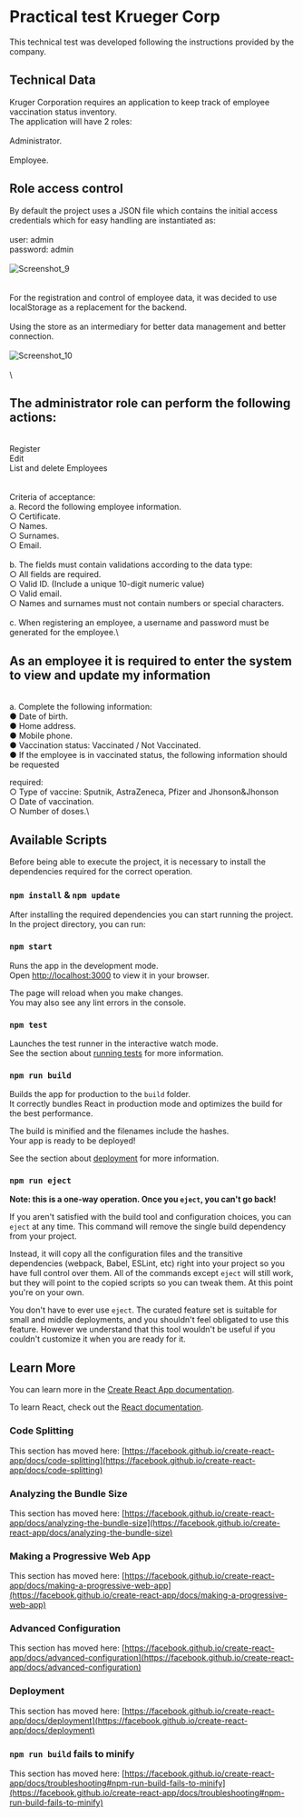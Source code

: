 # Practical test Krueger Corp

This technical test was developed following the instructions provided by the company.

## Technical Data

Kruger Corporation requires an application to keep track of employee vaccination status inventory.\
The application will have 2 roles: \
\
Administrator.\
\
Employee.

## Role access control
By default the project uses a JSON file which contains the initial access credentials which for easy handling are instantiated as:\
\
user:     admin\
password: admin\
\
![Screenshot_9](https://user-images.githubusercontent.com/46092860/189565026-a2886731-7645-4396-9f21-39b856af220f.png) \
\
\
For the registration and control of employee data, it was decided to use localStorage as a replacement for the backend.\
\
Using the store as an intermediary for better data management and better connection.\
\
![Screenshot_10](https://user-images.githubusercontent.com/46092860/189568543-b186d35b-6ac3-43ab-975f-598b2b09d297.png) \
\
\
## The administrator role can perform the following actions:
\
Register\
Edit\
List and delete Employees\
\
\
Criteria of acceptance:\
a. Record the following employee information.\
    ○ Certificate.\
    ○ Names.\
    ○ Surnames.\
    ○ Email.\
\
b. The fields must contain validations according to the data type:\
    ○ All fields are required.\
    ○ Valid ID. (Include a unique 10-digit numeric value)\
    ○ Valid email.\
    ○ Names and surnames must not contain numbers or special characters.\
\
c. When registering an employee, a username and password must be generated for the employee.\


## As an employee it is required to enter the system to view and update my information
\
a. Complete the following information:\
  ● Date of birth.\
  ● Home address.\
  ● Mobile phone.\
  ● Vaccination status: Vaccinated / Not Vaccinated.\
  ● If the employee is in vaccinated status, the following information should be requested

required:\
  ○ Type of vaccine: Sputnik, AstraZeneca, Pfizer and Jhonson&Jhonson\
  ○ Date of vaccination.\
  ○ Number of doses.\
  
  ## Available Scripts

Before being able to execute the project, it is necessary to install the dependencies required for the correct operation.

### `npm install` & `npm update`

After installing the required dependencies you can start running the project.
In the project directory, you can run:

### `npm start`

Runs the app in the development mode.\
Open [http://localhost:3000](http://localhost:3000) to view it in your browser.

The page will reload when you make changes.\
You may also see any lint errors in the console.

### `npm test`

Launches the test runner in the interactive watch mode.\
See the section about [running tests](https://facebook.github.io/create-react-app/docs/running-tests) for more information.

### `npm run build`

Builds the app for production to the `build` folder.\
It correctly bundles React in production mode and optimizes the build for the best performance.

The build is minified and the filenames include the hashes.\
Your app is ready to be deployed!

See the section about [deployment](https://facebook.github.io/create-react-app/docs/deployment) for more information.

### `npm run eject`

**Note: this is a one-way operation. Once you `eject`, you can't go back!**

If you aren't satisfied with the build tool and configuration choices, you can `eject` at any time. This command will remove the single build dependency from your project.

Instead, it will copy all the configuration files and the transitive dependencies (webpack, Babel, ESLint, etc) right into your project so you have full control over them. All of the commands except `eject` will still work, but they will point to the copied scripts so you can tweak them. At this point you're on your own.

You don't have to ever use `eject`. The curated feature set is suitable for small and middle deployments, and you shouldn't feel obligated to use this feature. However we understand that this tool wouldn't be useful if you couldn't customize it when you are ready for it.

## Learn More

You can learn more in the [Create React App documentation](https://facebook.github.io/create-react-app/docs/getting-started).

To learn React, check out the [React documentation](https://reactjs.org/).

### Code Splitting

This section has moved here: [https://facebook.github.io/create-react-app/docs/code-splitting](https://facebook.github.io/create-react-app/docs/code-splitting)

### Analyzing the Bundle Size

This section has moved here: [https://facebook.github.io/create-react-app/docs/analyzing-the-bundle-size](https://facebook.github.io/create-react-app/docs/analyzing-the-bundle-size)

### Making a Progressive Web App

This section has moved here: [https://facebook.github.io/create-react-app/docs/making-a-progressive-web-app](https://facebook.github.io/create-react-app/docs/making-a-progressive-web-app)

### Advanced Configuration

This section has moved here: [https://facebook.github.io/create-react-app/docs/advanced-configuration](https://facebook.github.io/create-react-app/docs/advanced-configuration)

### Deployment

This section has moved here: [https://facebook.github.io/create-react-app/docs/deployment](https://facebook.github.io/create-react-app/docs/deployment)

### `npm run build` fails to minify

This section has moved here: [https://facebook.github.io/create-react-app/docs/troubleshooting#npm-run-build-fails-to-minify](https://facebook.github.io/create-react-app/docs/troubleshooting#npm-run-build-fails-to-minify)
